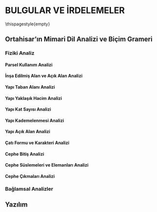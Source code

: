 # BULGULAR VE İRDELEMELER

\thispagestyle{empty} 

## Ortahisar’ın Mimari Dil Analizi ve Biçim Grameri

### Fiziki Analiz

#### Parsel Kullanım Analizi

#### İnşa Edilmiş Alan ve Açık Alan Analizi

<!-- #### Yol Ağı ve Değişikleri Analizi-->

#### Yapı Taban Alanı Analizi

#### Yapı Yaklaşık Hacim Analizi

#### Yapı Kat Sayısı Analizi

#### Yapı Kademelenmesi Analizi

#### Yapı Açık Alan Analizi

#### Çatı Formu ve Karakteri Analizi

<!-- #### Taşıyıcı Sistem Analizi-->

<!-- #### Ek Bina Analizi-->

#### Cephe Bitiş Analizi

#### Cephe Süslemeleri ve Elemanları Analizi

#### Cephe Çıkmaları Analizi

### Bağlamsal Analizler

## Yazılım

